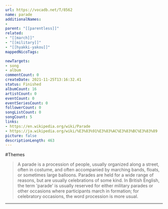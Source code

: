 ```yaml
---
url: https://vocadb.net/T/8562
name: parade
additionalNames: 
- 
parent: "[[parentless]]"
related:
- "[[march]]"
- "[[military]]"
- "[[hyakki-yakou]]"
mappedNicoTags:

newTargets:
- song
- album
commentCount: 0
createDate: 2021-11-25T13:16:32.41
status: Finished
albumCount: 16
artistCount: 0
eventCount: 0
eventSeriesCount: 0
followerCount: 0
songListCount: 0
songCount: 5
links: 
- https://en.wikipedia.org/wiki/Parade
- https://ja.wikipedia.org/wiki/%E3%83%91%E3%83%AC%E3%83%BC%E3%83%89
picture: false
descriptionLength: 463
---
```


#Themes

>A parade is a procession of people, usually organized along a street, often in costume, and often accompanied by marching bands, floats, or sometimes large balloons.
>Parades are held for a wide range of reasons, but are usually celebrations of some kind.
>In British English, the term 'parade' is usually reserved for either military parades or other occasions where participants march in formation; for celebratory occasions, the word procession is more usual.

---

